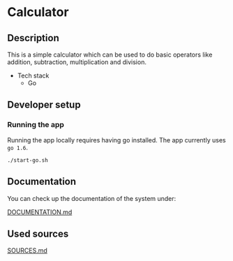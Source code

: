 # Calculator

## Description

This is a simple calculator which can be used  to do basic operators like addition, subtraction, multiplication and division.

- Tech stack
    - Go

## Developer setup

### Running the app

Running the app locally requires having go installed. The app currently uses `go 1.6`.

`./start-go.sh`
 
## Documentation

You can check up the documentation of the system under:

[DOCUMENTATION.md](./DOCUMENTATION.md) 

## Used sources

[SOURCES.md](./SOURCES.md)